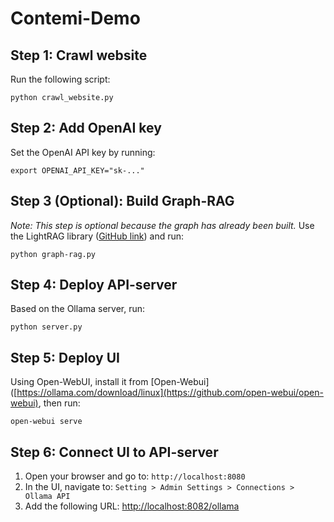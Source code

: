# Contemi-Demo

## Step 1: Crawl website
Run the following script:
```
python crawl_website.py
```

## Step 2: Add OpenAI key
Set the OpenAI API key by running:
```
export OPENAI_API_KEY="sk-..."
```

## Step 3 (Optional): Build Graph-RAG
*Note: This step is optional because the graph has already been built.*
Use the LightRAG library ([GitHub link](https://github.com/HKUDS/LightRAG)) and run:
```
python graph-rag.py
```

## Step 4: Deploy API-server
Based on the Ollama server, run:
```
python server.py
```

## Step 5: Deploy UI
Using Open-WebUI, install it from [Open-Webui]([https://ollama.com/download/linux](https://github.com/open-webui/open-webui), then run:
```
open-webui serve
```

## Step 6: Connect UI to API-server
1. Open your browser and go to: `http://localhost:8080`
2. In the UI, navigate to: `Setting > Admin Settings > Connections > Ollama API`
3. Add the following URL: [http://localhost:8082/ollama](http://localhost:8082/ollama)
